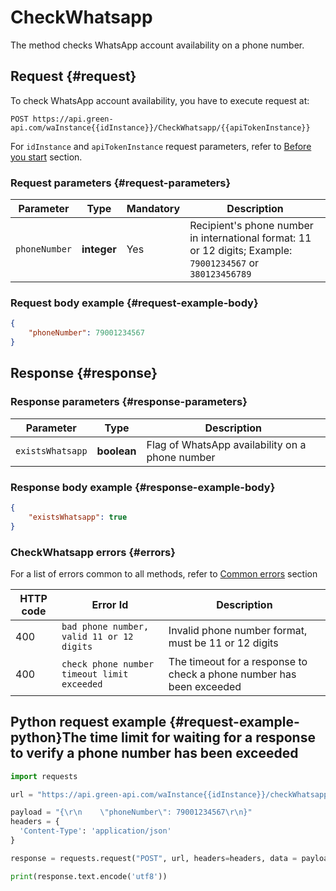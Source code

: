 # CheckWhatsapp

The method checks WhatsApp account availability on a phone number.

## Request {#request}

To check WhatsApp account availability, you have to execute request at:
```
POST https://api.green-api.com/waInstance{{idInstance}}/CheckWhatsapp/{{apiTokenInstance}}
```

For `idInstance` and `apiTokenInstance` request parameters, refer to [Before you start](../../before-start.md#parameters) section.

### Request parameters {#request-parameters}

Parameter | Type | Mandatory | Description
----- | ----- | ----- | -----
`phoneNumber` | **integer** | Yes | Recipient's phone number in international format: 11 or 12 digits; Example: `79001234567` or `380123456789`

### Request body example {#request-example-body}

```json
{
    "phoneNumber": 79001234567
}
```

## Response {#response}

### Response parameters {#response-parameters}

Parameter | Type |  Description
----- | ----- | ----- 
`existsWhatsapp` | **boolean** | Flag of WhatsApp availability on a phone number 

### Response body example {#response-example-body}

```json
{
    "existsWhatsapp": true
}
```

### CheckWhatsapp errors {#errors}

For a list of errors common to all methods, refer to [Common errors](../common-errors.md) section

HTTP code | Error Id | Description
----- | ----- | -----
400 | `bad phone number, valid 11 or 12 digits` | Invalid phone number format, must be 11 or 12 digits
400 | `check phone number timeout limit exceeded` | The timeout for a response to check a phone number has been exceeded

## Python request example  {#request-example-python}The time limit for waiting for a response to verify a phone number has been exceeded

```python
import requests

url = "https://api.green-api.com/waInstance{{idInstance}}/checkWhatsapp/{{apiTokenInstance}}"

payload = "{\r\n    \"phoneNumber\": 79001234567\r\n}"
headers = {
  'Content-Type': 'application/json'
}

response = requests.request("POST", url, headers=headers, data = payload)

print(response.text.encode('utf8'))
```
